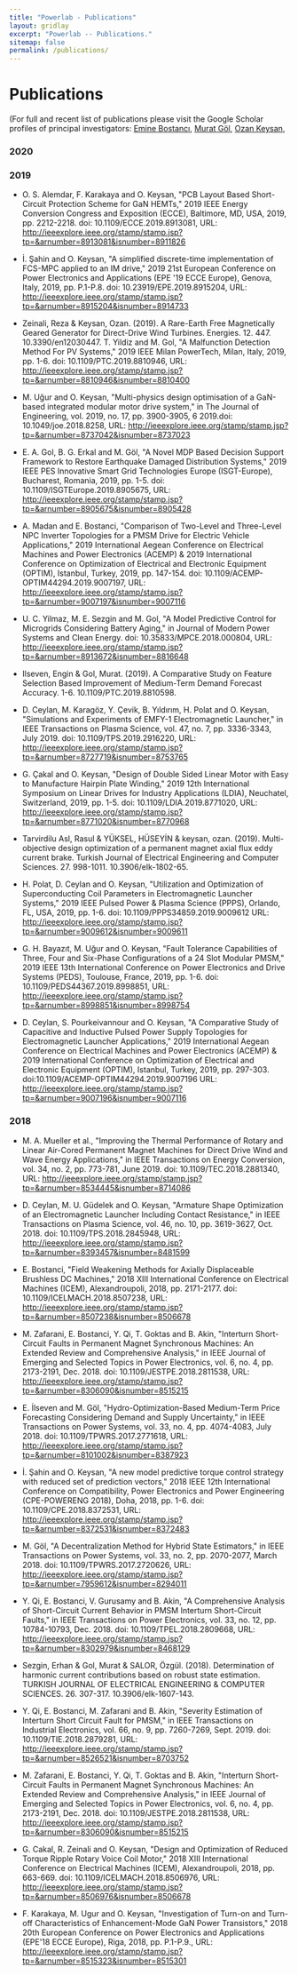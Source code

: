 ```yaml
---
title: "Powerlab - Publications"
layout: gridlay
excerpt: "Powerlab -- Publications."
sitemap: false
permalink: /publications/
---
```



# Publications

(For full and recent list of publications please visit the Google Scholar profiles of principal investigators: 
[Emine Bostancı](https://scholar.google.com.tr/citations?user=m-LX_bYAAAAJ&hl=tr&oi=ao),
[Murat Göl](https://scholar.google.com.tr/citations?user=iTfkN4oAAAAJ&hl=tr&oi=ao),
[Ozan Keysan](https://scholar.google.com.tr/citations?user=dzuKyxwAAAAJ&hl=tr&oi=ao),

### 2020
### 2019
* O. S. Alemdar, F. Karakaya and O. Keysan, "PCB Layout Based Short-Circuit Protection Scheme for GaN HEMTs," 2019 IEEE Energy Conversion Congress and Exposition (ECCE), Baltimore, MD, USA, 2019, pp. 2212-2218. doi: 10.1109/ECCE.2019.8913081,
URL: http://ieeexplore.ieee.org/stamp/stamp.jsp?tp=&arnumber=8913081&isnumber=8911826

* İ. Şahin and O. Keysan, "A simplified discrete-time implementation of FCS-MPC applied to an IM drive," 2019 21st European Conference on Power Electronics and Applications (EPE '19 ECCE Europe), Genova, Italy, 2019, pp. P.1-P.8. doi: 10.23919/EPE.2019.8915204,
URL: http://ieeexplore.ieee.org/stamp/stamp.jsp?tp=&arnumber=8915204&isnumber=8914733

* Zeinali, Reza & Keysan, Ozan. (2019). A Rare-Earth Free Magnetically Geared Generator for Direct-Drive Wind Turbines. Energies. 12. 447. 10.3390/en12030447. 
T. Yildiz and M. Gol, "A Malfunction Detection Method For PV Systems," 2019 IEEE Milan PowerTech, Milan, Italy, 2019, pp. 1-6. doi: 10.1109/PTC.2019.8810946,
URL: http://ieeexplore.ieee.org/stamp/stamp.jsp?tp=&arnumber=8810946&isnumber=8810400

* M. Uğur and O. Keysan, "Multi-physics design optimisation of a GaN-based integrated modular motor drive system," in The Journal of Engineering, vol. 2019, no. 17, pp. 3900-3905, 6 2019.doi: 10.1049/joe.2018.8258,
URL: http://ieeexplore.ieee.org/stamp/stamp.jsp?tp=&arnumber=8737042&isnumber=8737023
* E. A. Gol, B. G. Erkal and M. Göl, "A Novel MDP Based Decision Support Framework to Restore Earthquake Damaged Distribution Systems," 2019 IEEE PES Innovative Smart Grid Technologies Europe (ISGT-Europe), Bucharest, Romania, 2019, pp. 1-5. doi: 10.1109/ISGTEurope.2019.8905675,
URL: http://ieeexplore.ieee.org/stamp/stamp.jsp?tp=&arnumber=8905675&isnumber=8905428

* A. Madan and E. Bostanci, "Comparison of Two-Level and Three-Level NPC Inverter Topologies for a PMSM Drive for Electric Vehicle Applications," 2019 International Aegean Conference on Electrical Machines and Power Electronics (ACEMP) & 2019 International Conference on Optimization of Electrical and Electronic Equipment (OPTIM), Istanbul, Turkey, 2019, pp. 147-154.
doi: 10.1109/ACEMP-OPTIM44294.2019.9007197,
URL: http://ieeexplore.ieee.org/stamp/stamp.jsp?tp=&arnumber=9007197&isnumber=9007116

* U. C. Yilmaz, M. E. Sezgin and M. Gol, "A Model Predictive Control for Microgrids Considering Battery Aging," in Journal of Modern Power Systems and Clean Energy.
doi: 10.35833/MPCE.2018.000804,
URL: http://ieeexplore.ieee.org/stamp/stamp.jsp?tp=&arnumber=8913672&isnumber=8816648

* Ilseven, Engin & Gol, Murat. (2019). A Comparative Study on Feature Selection Based Improvement of Medium-Term Demand Forecast Accuracy. 1-6. 10.1109/PTC.2019.8810598. 

* D. Ceylan, M. Karagöz, Y. Çevik, B. Yıldırım, H. Polat and O. Keysan, "Simulations and Experiments of EMFY-1 Electromagnetic Launcher," in IEEE Transactions on Plasma Science, vol. 47, no. 7, pp. 3336-3343, July 2019. doi: 10.1109/TPS.2019.2916220,
URL: http://ieeexplore.ieee.org/stamp/stamp.jsp?tp=&arnumber=8727719&isnumber=8753765

* G. Çakal and O. Keysan, "Design of Double Sided Linear Motor with Easy to Manufacture Hairpin Plate Winding," 2019 12th International Symposium on Linear Drives for Industry Applications (LDIA), Neuchatel, Switzerland, 2019, pp. 1-5. doi: 10.1109/LDIA.2019.8771020,
URL: http://ieeexplore.ieee.org/stamp/stamp.jsp?tp=&arnumber=8771020&isnumber=8770968

* Tarvirdilu Asl, Rasul & YÜKSEL, HÜSEYİN & keysan, ozan. (2019). Multi-objective design optimization of a permanent magnet axial flux eddy current brake. Turkish Journal of Electrical Engineering and Computer Sciences. 27. 998-1011. 10.3906/elk-1802-65. 

* H. Polat, D. Ceylan and O. Keysan, "Utilization and Optimization of Superconducting Coil Parameters in Electromagnetic Launcher Systems," 2019 IEEE Pulsed Power & Plasma Science (PPPS), Orlando, FL, USA, 2019, pp. 1-6. doi: 10.1109/PPPS34859.2019.9009612
URL: http://ieeexplore.ieee.org/stamp/stamp.jsp?tp=&arnumber=9009612&isnumber=9009611

* G. H. Bayazıt, M. Uğur and O. Keysan, "Fault Tolerance Capabilities of Three, Four and Six-Phase Configurations of a 24 Slot Modular PMSM," 2019 IEEE 13th International Conference on Power Electronics and Drive Systems (PEDS), Toulouse, France, 2019, pp. 1-6. doi: 10.1109/PEDS44367.2019.8998851,
URL: http://ieeexplore.ieee.org/stamp/stamp.jsp?tp=&arnumber=8998851&isnumber=8998754

* D. Ceylan, S. Pourkeivannour and O. Keysan, "A Comparative Study of Capacitive and Inductive Pulsed Power Supply Topologies for Electromagnetic Launcher Applications," 2019 International Aegean Conference on Electrical Machines and Power Electronics (ACEMP) & 2019 International Conference on Optimization of Electrical and Electronic Equipment (OPTIM), Istanbul, Turkey, 2019, pp. 297-303. doi:10.1109/ACEMP-OPTIM44294.2019.9007196
URL: http://ieeexplore.ieee.org/stamp/stamp.jsp?tp=&arnumber=9007196&isnumber=9007116

### 2018
* M. A. Mueller et al., "Improving the Thermal Performance of Rotary and Linear Air-Cored Permanent Magnet Machines for Direct Drive Wind and Wave Energy Applications," in IEEE Transactions on Energy Conversion, vol. 34, no. 2, pp. 773-781, June 2019. doi: 10.1109/TEC.2018.2881340,
URL: http://ieeexplore.ieee.org/stamp/stamp.jsp?tp=&arnumber=8534445&isnumber=8714086

* D. Ceylan, M. U. Güdelek and O. Keysan, "Armature Shape Optimization of an Electromagnetic Launcher Including Contact Resistance," in IEEE Transactions on Plasma Science, vol. 46, no. 10, pp. 3619-3627, Oct. 2018. doi: 10.1109/TPS.2018.2845948,
URL: http://ieeexplore.ieee.org/stamp/stamp.jsp?tp=&arnumber=8393457&isnumber=8481599

* E. Bostanci, "Field Weakening Methods for Axially Displaceable Brushless DC Machines," 2018 XIII International Conference on Electrical Machines (ICEM), Alexandroupoli, 2018, pp. 2171-2177. doi: 10.1109/ICELMACH.2018.8507238,
URL: http://ieeexplore.ieee.org/stamp/stamp.jsp?tp=&arnumber=8507238&isnumber=8506678

* M. Zafarani, E. Bostanci, Y. Qi, T. Goktas and B. Akin, "Interturn Short-Circuit Faults in Permanent Magnet Synchronous Machines: An Extended Review and Comprehensive Analysis," in IEEE Journal of Emerging and Selected Topics in Power Electronics, vol. 6, no. 4, pp. 2173-2191, Dec. 2018. doi: 10.1109/JESTPE.2018.2811538,
URL: http://ieeexplore.ieee.org/stamp/stamp.jsp?tp=&arnumber=8306090&isnumber=8515215

* E. İlseven and M. Göl, "Hydro-Optimization-Based Medium-Term Price Forecasting Considering Demand and Supply Uncertainty," in IEEE Transactions on Power Systems, vol. 33, no. 4, pp. 4074-4083, July 2018.
doi: 10.1109/TPWRS.2017.2771618,
URL: http://ieeexplore.ieee.org/stamp/stamp.jsp?tp=&arnumber=8101002&isnumber=8387923

* İ. Şahin and O. Keysan, "A new model predictive torque control strategy with reduced set of prediction vectors," 2018 IEEE 12th International Conference on Compatibility, Power Electronics and Power Engineering (CPE-POWERENG 2018), Doha, 2018, pp. 1-6.
doi: 10.1109/CPE.2018.8372531,
URL: http://ieeexplore.ieee.org/stamp/stamp.jsp?tp=&arnumber=8372531&isnumber=8372483

* M. Göl, "A Decentralization Method for Hybrid State Estimators," in IEEE Transactions on Power Systems, vol. 33, no. 2, pp. 2070-2077, March 2018.
doi: 10.1109/TPWRS.2017.2720626,
URL: http://ieeexplore.ieee.org/stamp/stamp.jsp?tp=&arnumber=7959612&isnumber=8294011

* Y. Qi, E. Bostanci, V. Gurusamy and B. Akin, "A Comprehensive Analysis of Short-Circuit Current Behavior in PMSM Interturn Short-Circuit Faults," in IEEE Transactions on Power Electronics, vol. 33, no. 12, pp. 10784-10793, Dec. 2018.
doi: 10.1109/TPEL.2018.2809668,
URL: http://ieeexplore.ieee.org/stamp/stamp.jsp?tp=&arnumber=8302979&isnumber=8468129

* Sezgin, Erhan & Gol, Murat & SALOR, Özgül. (2018). Determination of harmonic current contributions based on robust state estimation. TURKISH JOURNAL OF ELECTRICAL ENGINEERING & COMPUTER SCIENCES. 26. 307-317. 10.3906/elk-1607-143. 

* Y. Qi, E. Bostanci, M. Zafarani and B. Akin, "Severity Estimation of Interturn Short Circuit Fault for PMSM," in IEEE Transactions on Industrial Electronics, vol. 66, no. 9, pp. 7260-7269, Sept. 2019. doi: 10.1109/TIE.2018.2879281,
URL: http://ieeexplore.ieee.org/stamp/stamp.jsp?tp=&arnumber=8526521&isnumber=8703752

* M. Zafarani, E. Bostanci, Y. Qi, T. Goktas and B. Akin, "Interturn Short-Circuit Faults in Permanent Magnet Synchronous Machines: An Extended Review and Comprehensive Analysis," in IEEE Journal of Emerging and Selected Topics in Power Electronics, vol. 6, no. 4, pp. 2173-2191, Dec. 2018. doi: 10.1109/JESTPE.2018.2811538,
URL: http://ieeexplore.ieee.org/stamp/stamp.jsp?tp=&arnumber=8306090&isnumber=8515215

* G. Cakal, R. Zeinali and O. Keysan, "Design and Optimization of Reduced Torque Ripple Rotary Voice Coil Motor," 2018 XIII International Conference on Electrical Machines (ICEM), Alexandroupoli, 2018, pp. 663-669. doi: 10.1109/ICELMACH.2018.8506976,
URL: http://ieeexplore.ieee.org/stamp/stamp.jsp?tp=&arnumber=8506976&isnumber=8506678

* F. Karakaya, M. Ugur and O. Keysan, "Investigation of Turn-on and Turn-off Characteristics of Enhancement-Mode GaN Power Transistors," 2018 20th European Conference on Power Electronics and Applications (EPE'18 ECCE Europe), Riga, 2018, pp. P.1-P.9.,
URL: http://ieeexplore.ieee.org/stamp/stamp.jsp?tp=&arnumber=8515323&isnumber=8515301
